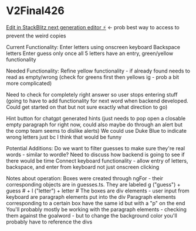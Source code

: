 # V2Final426

[Edit in StackBlitz next generation editor ⚡️](https://stackblitz.com/~/github.com/uncapearso2/V2Final426) <- prob best way to access to prevent the weird copies



Current Functionality: Enter letters using onscreen keyboard Backspace letters Enter guess only once all 5 letters have an entry, green/yellow functionality



Needed Functionality: 
Refine yellow functionality - if already found needs to read as empty/wrong (check for greens first then yellows ig - prob a bit more complicated)

Need to check for completely right answer so user stops entering stuff (going to have to add functionality for next word when backend developed. Could get started on that but not sure exactly what direction to go)

Hint button for chatgpt generated hints (just needs to pop open a closable empty paragraph for right now, could also maybe do through an alert but the comp team seems to dislike alerts) We could use Duke Blue to indicate wrong letters just bc I think that would be funny



Potential Additions: Do we want to filter guesses to make sure they're real words - similar to wordle? Need to discuss how backend is going to see if there would be time Connect keyboard functionality - allow entry of letters, backspace, and enter from keyboard not just onscreen clicking



Notes about operation: Boxes were created through ngFor - their corresponding objects are in guesses.ts. They are labeled g ("guess") + guess # + l ("letter") + letter # The boxes are div elements - user input from keyboard are paragraph elements put into the div Paragraph elements corresponding to a certain box have the same id but with a "p" on the end You'll probably mostly be working with the paragraph elements - checking them against the goalword - but to change the background color you'll probably have to reference the divs

